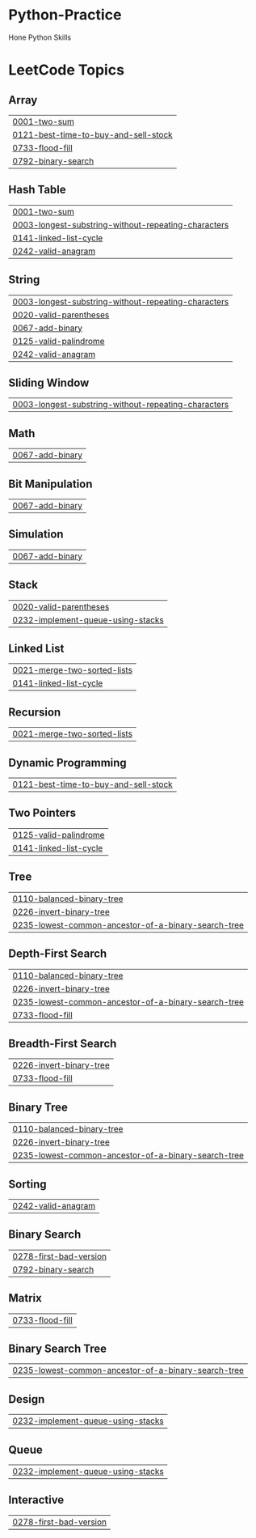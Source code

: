 # Python-Practice
Hone Python Skills

<!---LeetCode Topics Start-->
# LeetCode Topics
## Array
|  |
| ------- |
| [0001-two-sum](https://github.com/abhinavpannala/Python-Practice/tree/master/0001-two-sum) |
| [0121-best-time-to-buy-and-sell-stock](https://github.com/abhinavpannala/Python-Practice/tree/master/0121-best-time-to-buy-and-sell-stock) |
| [0733-flood-fill](https://github.com/abhinavpannala/Python-Practice/tree/master/0733-flood-fill) |
| [0792-binary-search](https://github.com/abhinavpannala/Python-Practice/tree/master/0792-binary-search) |
## Hash Table
|  |
| ------- |
| [0001-two-sum](https://github.com/abhinavpannala/Python-Practice/tree/master/0001-two-sum) |
| [0003-longest-substring-without-repeating-characters](https://github.com/abhinavpannala/Python-Practice/tree/master/0003-longest-substring-without-repeating-characters) |
| [0141-linked-list-cycle](https://github.com/abhinavpannala/Python-Practice/tree/master/0141-linked-list-cycle) |
| [0242-valid-anagram](https://github.com/abhinavpannala/Python-Practice/tree/master/0242-valid-anagram) |
## String
|  |
| ------- |
| [0003-longest-substring-without-repeating-characters](https://github.com/abhinavpannala/Python-Practice/tree/master/0003-longest-substring-without-repeating-characters) |
| [0020-valid-parentheses](https://github.com/abhinavpannala/Python-Practice/tree/master/0020-valid-parentheses) |
| [0067-add-binary](https://github.com/abhinavpannala/Python-Practice/tree/master/0067-add-binary) |
| [0125-valid-palindrome](https://github.com/abhinavpannala/Python-Practice/tree/master/0125-valid-palindrome) |
| [0242-valid-anagram](https://github.com/abhinavpannala/Python-Practice/tree/master/0242-valid-anagram) |
## Sliding Window
|  |
| ------- |
| [0003-longest-substring-without-repeating-characters](https://github.com/abhinavpannala/Python-Practice/tree/master/0003-longest-substring-without-repeating-characters) |
## Math
|  |
| ------- |
| [0067-add-binary](https://github.com/abhinavpannala/Python-Practice/tree/master/0067-add-binary) |
## Bit Manipulation
|  |
| ------- |
| [0067-add-binary](https://github.com/abhinavpannala/Python-Practice/tree/master/0067-add-binary) |
## Simulation
|  |
| ------- |
| [0067-add-binary](https://github.com/abhinavpannala/Python-Practice/tree/master/0067-add-binary) |
## Stack
|  |
| ------- |
| [0020-valid-parentheses](https://github.com/abhinavpannala/Python-Practice/tree/master/0020-valid-parentheses) |
| [0232-implement-queue-using-stacks](https://github.com/abhinavpannala/Python-Practice/tree/master/0232-implement-queue-using-stacks) |
## Linked List
|  |
| ------- |
| [0021-merge-two-sorted-lists](https://github.com/abhinavpannala/Python-Practice/tree/master/0021-merge-two-sorted-lists) |
| [0141-linked-list-cycle](https://github.com/abhinavpannala/Python-Practice/tree/master/0141-linked-list-cycle) |
## Recursion
|  |
| ------- |
| [0021-merge-two-sorted-lists](https://github.com/abhinavpannala/Python-Practice/tree/master/0021-merge-two-sorted-lists) |
## Dynamic Programming
|  |
| ------- |
| [0121-best-time-to-buy-and-sell-stock](https://github.com/abhinavpannala/Python-Practice/tree/master/0121-best-time-to-buy-and-sell-stock) |
## Two Pointers
|  |
| ------- |
| [0125-valid-palindrome](https://github.com/abhinavpannala/Python-Practice/tree/master/0125-valid-palindrome) |
| [0141-linked-list-cycle](https://github.com/abhinavpannala/Python-Practice/tree/master/0141-linked-list-cycle) |
## Tree
|  |
| ------- |
| [0110-balanced-binary-tree](https://github.com/abhinavpannala/Python-Practice/tree/master/0110-balanced-binary-tree) |
| [0226-invert-binary-tree](https://github.com/abhinavpannala/Python-Practice/tree/master/0226-invert-binary-tree) |
| [0235-lowest-common-ancestor-of-a-binary-search-tree](https://github.com/abhinavpannala/Python-Practice/tree/master/0235-lowest-common-ancestor-of-a-binary-search-tree) |
## Depth-First Search
|  |
| ------- |
| [0110-balanced-binary-tree](https://github.com/abhinavpannala/Python-Practice/tree/master/0110-balanced-binary-tree) |
| [0226-invert-binary-tree](https://github.com/abhinavpannala/Python-Practice/tree/master/0226-invert-binary-tree) |
| [0235-lowest-common-ancestor-of-a-binary-search-tree](https://github.com/abhinavpannala/Python-Practice/tree/master/0235-lowest-common-ancestor-of-a-binary-search-tree) |
| [0733-flood-fill](https://github.com/abhinavpannala/Python-Practice/tree/master/0733-flood-fill) |
## Breadth-First Search
|  |
| ------- |
| [0226-invert-binary-tree](https://github.com/abhinavpannala/Python-Practice/tree/master/0226-invert-binary-tree) |
| [0733-flood-fill](https://github.com/abhinavpannala/Python-Practice/tree/master/0733-flood-fill) |
## Binary Tree
|  |
| ------- |
| [0110-balanced-binary-tree](https://github.com/abhinavpannala/Python-Practice/tree/master/0110-balanced-binary-tree) |
| [0226-invert-binary-tree](https://github.com/abhinavpannala/Python-Practice/tree/master/0226-invert-binary-tree) |
| [0235-lowest-common-ancestor-of-a-binary-search-tree](https://github.com/abhinavpannala/Python-Practice/tree/master/0235-lowest-common-ancestor-of-a-binary-search-tree) |
## Sorting
|  |
| ------- |
| [0242-valid-anagram](https://github.com/abhinavpannala/Python-Practice/tree/master/0242-valid-anagram) |
## Binary Search
|  |
| ------- |
| [0278-first-bad-version](https://github.com/abhinavpannala/Python-Practice/tree/master/0278-first-bad-version) |
| [0792-binary-search](https://github.com/abhinavpannala/Python-Practice/tree/master/0792-binary-search) |
## Matrix
|  |
| ------- |
| [0733-flood-fill](https://github.com/abhinavpannala/Python-Practice/tree/master/0733-flood-fill) |
## Binary Search Tree
|  |
| ------- |
| [0235-lowest-common-ancestor-of-a-binary-search-tree](https://github.com/abhinavpannala/Python-Practice/tree/master/0235-lowest-common-ancestor-of-a-binary-search-tree) |
## Design
|  |
| ------- |
| [0232-implement-queue-using-stacks](https://github.com/abhinavpannala/Python-Practice/tree/master/0232-implement-queue-using-stacks) |
## Queue
|  |
| ------- |
| [0232-implement-queue-using-stacks](https://github.com/abhinavpannala/Python-Practice/tree/master/0232-implement-queue-using-stacks) |
## Interactive
|  |
| ------- |
| [0278-first-bad-version](https://github.com/abhinavpannala/Python-Practice/tree/master/0278-first-bad-version) |
<!---LeetCode Topics End-->